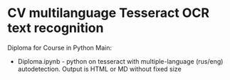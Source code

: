 # CV multilanguage Tesseract OCR text recognition 
Diploma for Course in Python
Main:
- Diploma.ipynb - python on tesseract with multiple-language (rus/eng) autodetection. Output is HTML or MD without fixed size
